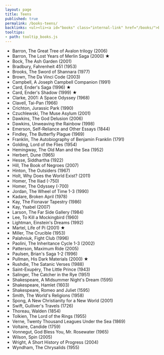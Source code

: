 ```yaml
---
layout: page
title: Teens
published: true
permalink: /books-teens/
backlinks: <ul><li><a id="books" class="internal-link" href="/books/">Books</a></li></ul>
tooltips: 
- path: tooltip_books.js
---
```


* Barron, The Great Tree of Avalon trilogy (2006)
* Barron, The Lost Years of Merlin Saga (2000) ★
* Bock, The Ash Garden (2001)
* Bradbury, Fahrenheit 451 (1953)
* Brooks, The Sword of Shannara (1977)
* Brown, The Da Vinci Code (2003)
* Campbell, A Joseph Campbell Companion (1991)
* Card, Ender's Saga (1996) ★
* Card, Ender's Shadow (1999) ★
* Clarke, 2001: A Space Odyssey (1968)
* Clavell, Tai-Pan (1966)
* Crichton, Jurassic Park (1990)
* Czuchlewski, The Muse Asylum (2001)
* Dawkins, The God Delusion (2006)
* Dawkins, Unweaving the Rainbow (1998)
* Emerson, Self-Reliance and Other Essays (1844)
* Findley, The Butterfly Plague (1969)
* Franklin, The Autobiography of Benjamin Franklin (1791)
* Golding, Lord of the Flies (1954)
* Hemingway, The Old Man and the Sea (1952)
* Herbert, Dune (1965)
* Hesse, Siddhartha (1922)
* Hill, The Book of Negroes (2007)
* Hinton, The Outsiders (1967)
* Holt, Why Does the World Exist? (2011)
* Homer, The Iliad (-750)
* Homer, The Odyssey (-700)
* Jordan, The Wheel of Time 1-3 (1990)
* Kadare, Broken April (1978)
* Kay, The Fionavar Tapestry (1986)
* Kay, Ysabel (2007)
* Larson, The Far Side Gallery (1984)
* Lee, To Kill a Mockingbird (1960)
* Lightman, Einstein's Dreams (1992)
* Martel, Life of Pi (2001) ★
* Miller, The Crucible (1953)
* Palahniuk, Fight Club (1996)
* Paolini, The Inheritance Cycle 1-3 (2002)
* Patterson, Maximum Ride (2005)
* Paulsen, Brian's Saga 1-2 (1996)
* Pullman, His Dark Materials (2000) ★
* Rushdie, The Satanic Verses (1988)
* Saint-Exupéry, The Little Prince (1943)
* Salinger, The Catcher in the Rye (1951)
* Shakespeare, A Midsummer Night's Dream (1595)
* Shakespeare, Hamlet (1603)
* Shakespeare, Romeo and Juliet (1595)
* Smith, The World's Religions (1958)
* Spong, A New Christianity for a New World (2001)
* Swift, Gulliver's Travels (1726)
* Thoreau, Walden (1854)
* Tolkien, The Lord of the Rings (1955)
* Verne, Twenty Thousand Leagues Under the Sea (1869)
* Voltaire, Candide (1759)
* Vonnegut, God Bless You, Mr. Rosewater (1965)
* Wilson, Spin (2005)
* Wright, A Short History of Progress (2004)
* Wyndham, The Chrysalids (1955)
